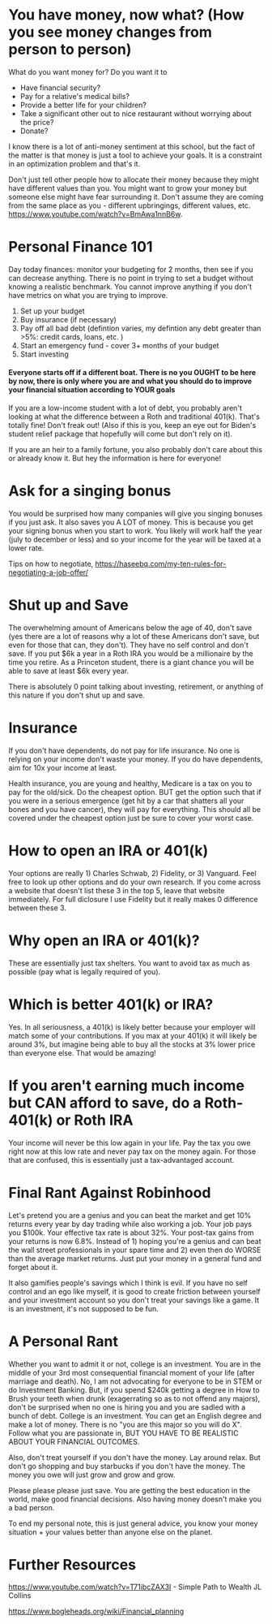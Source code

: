 # You have money, now what? (How you see money changes from person to person)

What do you want money for? Do you want it to 
- Have financial security?
- Pay for a relative's medical bills?
- Provide a better life for your children?
- Take a significant other out to nice restaurant without worrying about the price?
- Donate?

I know there is a lot of anti-money sentiment at this school, but the fact of the matter is that money is just a tool to achieve your goals. It is a constraint in an optimization problem and that's it.

Don't just tell other people how to allocate their money because they might have different values than you. You might want to grow your money but someone else might have fear surrounding it. Don't assume they are coming from the same place as you - different upbringings, different values, etc. https://www.youtube.com/watch?v=BmAwa1nnB6w. 

# Personal Finance 101

Day today finances: monitor your budgeting for 2 months, then see if you can decrease anything. There is no point in trying to set a budget without knowing a realistic benchmark. You cannot improve anything if you don't have metrics on what you are trying to improve.

1. Set up your budget
2. Buy insurance (if necessary)
3. Pay off all bad debt (defintion varies, my defintion any debt greater than >5%: credit cards, loans, etc. )
4. Start an emergency fund - cover 3+ months of your budget
5. Start investing

#### Everyone starts off if a different boat. There is no you OUGHT to be here by now, there is only where you are and what you should do to improve your financial situation according to YOUR goals

If you are a low-income student with a lot of debt, you probably aren't looking at what the difference between a Roth and traditional 401(k). That's totally fine! Don't freak out! (Also if this is you, keep an eye out for Biden's student relief package that hopefully will come but don't rely on it).

If you are an heir to a family fortune, you also probably don't care about this or already know it. But hey the information is here for everyone!

# Ask for a singing bonus

You would be surprised how many companies will give you singing bonuses if you just ask. It also saves you A LOT of money. This is because you get your signing bonus when you start to work. You likely will work half the year (july to december or less) and so your income for the year will be taxed at a lower rate.

Tips on how to negotiate, https://haseebq.com/my-ten-rules-for-negotiating-a-job-offer/

# Shut up and Save

The overwhelming amount of Americans below the age of 40, don't save (yes there are a lot of reasons why a lot of these Americans don't save, but even for those that can, they don't). They have no self control and don't save. If you put $6k a year in a Roth IRA you would be a millionaire by the time you retire. As a Princeton student, there is a giant chance you will be able to save at least $6k every year. 

There is absolutely 0 point talking about investing, retirement, or anything of this nature if you don't shut up and save.

# Insurance
If you don't have dependents, do not pay for life insurance. No one is relying on your income don't waste your money. If you do have dependents, aim for 10x your income at least. 

Health insurance, you are young and healthy, Medicare is a tax on you to pay for the old/sick. Do the cheapest option. BUT get the option such that if you were in a serious emergence (get hit by a car that shatters all your bones and you have cancer), they will pay for everything. This should all be covered under the cheapest option just be sure to cover your worst case.

# How to open an IRA or 401(k)

Your options are really 1) Charles Schwab, 2) Fidelity, or 3) Vanguard.
Feel free to look up other options and do your own research. If you come across a website that doesn't list these 3 in the top 5, leave that website immediately.
For full diclosure I use Fidelity but it really makes 0 difference between these 3.

# Why open an IRA or 401(k)?

These are essentially just tax shelters. You want to avoid tax as much as possible (pay what is legally required of you).

# Which is better 401(k) or IRA?

Yes.
In all seriousness, a 401(k) is likely better because your employer will match some of your contributions. If you max at your 401(k) it will likely be around 3%, but imagine being able to buy all the stocks at 3% lower price than everyone else. That would be amazing!

# If you aren't earning much income but CAN afford to save, do a Roth-401(k) or Roth IRA

Your income will never be this low again in your life. Pay the tax you owe right now at this low rate and never pay tax on the money again. For those that are confused, this is essentially just a tax-advantaged account.

# Final Rant Against Robinhood

Let's pretend you are a genius and you can beat the market and get 10% returns every year by day trading while also working a job. Your job pays you $100k. Your effective tax rate is about 32%. Your post-tax gains from your returns is now 6.8%. Instead of 1) hoping you're a genius and can beat the wall street professionals in your spare time and 2) even then do WORSE than the average market returns. Just put your money in a general fund and forget about it.

It also gamifies people's savings which I think is evil. If you have no self control and an ego like myself, it is good to create friction between yourself and your investment account so you don't treat your savings like a game. It is an investment, it's not supposed to be fun. 

# A Personal Rant
Whether you want to admit it or not, college is an investment. You are in the middle of your 3rd most consequential financial moment of your life (after marriage and death). No, I am not advocating for everyone to be in STEM or do Investment Banking. But, if you spend $240k getting a degree in How to Brush your teeth when drunk (exagerrating so as to not offend any majors), don't be surprised when no one is hiring you and you are sadled with a bunch of debt. College is an investment. You can get an English degree and make a lot of money. There is no "you are this major so you will do X". Follow what you are passionate in, BUT YOU HAVE TO BE REALISTIC ABOUT YOUR FINANCIAL OUTCOMES.

Also, don't treat yourself if you don't have the money. Lay around relax. But don't go shopping and buy starbucks if you don't have the money. The money you owe will just grow and grow and grow. 

Please please please just save. You are getting the best education in the world, make good financial decisions. Also having money doesn't make you a bad person.

To end my personal note, this is just general advice, you know your money situation + your values better than anyone else on the planet. 

# Further Resources

https://www.youtube.com/watch?v=T71ibcZAX3I - Simple Path to Wealth JL Collins

https://www.bogleheads.org/wiki/Financial_planning
